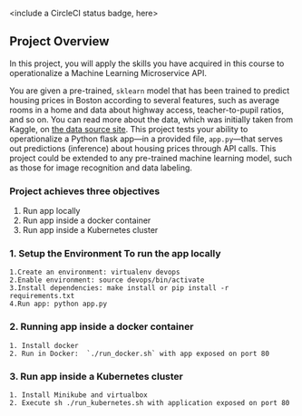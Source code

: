 <include a CircleCI status badge, here>

## Project Overview

In this project, you will apply the skills you have acquired in this course to operationalize a Machine Learning Microservice API. 

You are given a pre-trained, `sklearn` model that has been trained to predict housing prices in Boston according to several features, such as average rooms in a home and data about highway access, teacher-to-pupil ratios, and so on. You can read more about the data, which was initially taken from Kaggle, on [the data source site](https://www.kaggle.com/c/boston-housing). This project tests your ability to operationalize a Python flask app—in a provided file, `app.py`—that serves out predictions (inference) about housing prices through API calls. This project could be extended to any pre-trained machine learning model, such as those for image recognition and data labeling.

### Project achieves three objectives
1. Run app locally
2. Run app inside a docker container
3. Run app inside a Kubernetes cluster

### 1. Setup the Environment To run the app locally 
```
1.Create an environment: virtualenv devops
2.Enable environment: source devops/bin/activate
3.Install dependencies: make install or pip install -r requirements.txt
4.Run app: python app.py
```


### 2. Running app inside a docker container 
```
1. Install docker
2. Run in Docker:  `./run_docker.sh` with app exposed on port 80
```
### 3. Run app inside a Kubernetes cluster
```
1. Install Minikube and virtualbox
2. Execute sh ./run_kubernetes.sh with application exposed on port 80
```